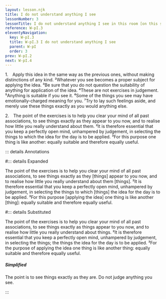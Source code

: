 ```yaml
---
layout: lesson.njk
title: I do not understand anything I see
lessonNumber: 3
lessonTitle: I do not understand anything I see in this room [on this street, from this window, in this place].
reference: W-pI.3
eleventyNavigation:
  key: W-pI.3
  title: W-pI.3 I do not understand anything I see
  parent: W-pI
  order: 3
prev: W-pI.2
next: W-pI.4
---
```


1. Apply this idea in the same way as the previous ones, without making distinctions of any kind. 
²Whatever you see becomes a proper subject for applying the idea. 
³Be sure that you do not question the suitability of anything for application of the idea. 
⁴These are not exercises in judgement. 
⁵Anything is suitable if you see it. 
⁶Some of the things you see may have emotionally-charged meaning for you. 
⁷Try to lay such feelings aside, and merely use these things exactly as you would anything else.

2. The point of the exercises is to help you clear your mind of all past associations, to see things exactly as they appear to you now, and to realise how little you really understand about them. 
²It is therefore essential that you keep a perfectly open mind, unhampered by judgement, in selecting the things to which the idea for the day is to be applied. 
³For this purpose one thing is like another: equally suitable and therefore equally useful.

::: details Annotations

#::: details Expanded

The point of the exercises is to help you clear your mind of all past associations, to see things exactly as they [things] appear to you now, and to realise how little you really understand about them [things]. 
²It is therefore essential that you keep a perfectly open mind, unhampered by judgement, in selecting the things to which [things] the idea for the day is to be applied. 
³For this purpose [applying the idea] one thing is like another [thing]: equally suitable and therefore equally useful.

#::: details Substituted

The point of the exercises is to help you clear your mind of all past associations, to see things exactly as things appear to you now, and to realise how little you really understand about things. 
²It is therefore essential that you keep a perfectly open mind, unhampered by judgement, in selecting the things; the things the idea for the day is to be applied. 
³For the purpose of applying the idea one thing is like another thing: equally suitable and therefore equally useful.

#####  Simplified

The point is to see things exactly as they are. 
Do not judge anything you see.

:::
